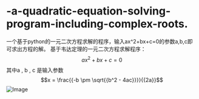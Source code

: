 # -a-quadratic-equation-solving-program-including-complex-roots.
一个基于python的一元二次方程求解的程序，输入ax^2+bx+c=0的参数a,b,c即可求出方程的解。
基于韦达定理的一元二次方程求解程序：
$$ax^2+bx+c=0$$
其中a , b , c 是输入参数
$$x = \frac{{-b \pm \sqrt{{b^2 - 4ac}}}}{{2a}}$$
![Image](https://github.com/users/FlyingCarp/projects/2/assets/48175226/a9e0ad15-0729-451c-b8eb-0a37e4de83c3)
